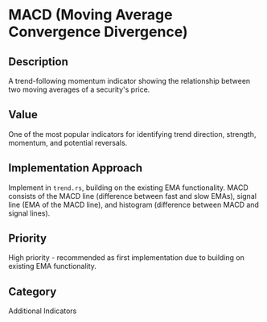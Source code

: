 # MACD (Moving Average Convergence Divergence)

## Description
A trend-following momentum indicator showing the relationship between two moving averages of a security's price.

## Value
One of the most popular indicators for identifying trend direction, strength, momentum, and potential reversals.

## Implementation Approach
Implement in `trend.rs`, building on the existing EMA functionality. MACD consists of the MACD line (difference between fast and slow EMAs), signal line (EMA of the MACD line), and histogram (difference between MACD and signal lines).

## Priority
High priority - recommended as first implementation due to building on existing EMA functionality.

## Category
Additional Indicators
